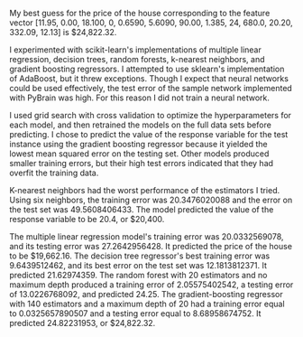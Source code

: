 My best guess for the price of the house corresponding to the feature vector [11.95, 0.00, 18.100, 0, 0.6590, 5.6090, 90.00, 1.385, 24, 680.0, 20.20, 332.09, 12.13] is $24,822.32. 

I experimented with scikit-learn's implementations of multiple linear regression, decision trees, random forests, k-nearest neighbors, and gradient boosting regressors. I attempted to use sklearn's implementation of AdaBoost, but it threw exceptions. Though I expect that neural networks could be used effectively, the test error of the sample network implemented with PyBrain was high. For this reason I did not train a neural network.

I used grid search with cross validation to optimize the hyperparameters for each model, and then retrained the models on the full data sets before predicting. I chose to predict the value of the response variable for the test instance using the gradient boosting regressor because it yielded the lowest mean squared error on the testing set. Other models produced smaller training errors, but their high test errors indicated that they had overfit the training data. 

K-nearest neighbors had the worst performance of the estimators I tried. Using six neighbors, the training error was 20.3476020088 and the error on the test set was 49.5608406433. The model predicted the value of the response variable to be 20.4, or $20,400.

The multiple linear regression model's training error was 20.0332569078, and its testing error was 27.2642956428. It predicted the price of the house to be $19,662.16.
The decision tree regressor's best training error was 9.6439512462, and its best error on the test set was 12.1813812371. It predicted 21.62974359.
The random forest with 20 estimators and no maximum depth produced a training error of 2.05575402542, a testing error of 13.0226768092, and predicted 24.25.
The gradient-boosting regressor with 140 estimators and a maximum depth of 20 had a training error equal to 0.0325657890507 and a testing error equal to 8.68958674752. It predicted 24.82231953, or $24,822.32.


